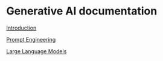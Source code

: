 # Generative AI documentation

[Introduction](./topics/introduction.md)

[Prompt Engineering](./topics/prompt_engineering.md)

[Large Language Models](./topics/LLM.md)
